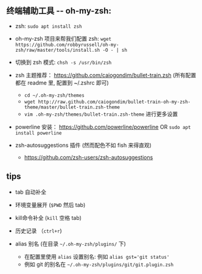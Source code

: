 
## 终端辅助工具 -- oh-my-zsh:
* zsh: `sudo apt install zsh`

* oh-my-zsh 项目来帮我们配置 zsh: `wget https://github.com/robbyrussell/oh-my-zsh/raw/master/tools/install.sh -O - | sh`

* 切换到 zsh 模式: `chsh -s /usr/bin/zsh`

* zsh 主题推荐： https://github.com/caiogondim/bullet-train.zsh (所有配置都在 readme 里, 配置到 ~/.zshrc 即可)
    * `cd ~/.oh-my-zsh/themes`
    * `wget http://raw.github.com/caiogondim/bullet-train-oh-my-zsh-theme/master/bullet-train.zsh-theme`
    * `vim .oh-my-zsh/themes/bullet-train.zsh-theme` 进行更多设置

* powerline 安装： https://github.com/powerline/powerline OR `sudo apt install powerline`


* zsh-autosuggestions 插件 (然而配色不如 fish 来得直观)
    * https://github.com/zsh-users/zsh-autosuggestions


## tips
* tab 自动补全

* 环境变量展开 (`$PWD` 然后 tab)

* kill命令补全 (`kill` 空格 tab)

* 历史记录 （`ctrl+r`)

* alias 别名 (在目录 `~/.oh-my-zsh/plugins/` 下)
    * 在配置里使用 `alias` 设置别名: 例如 `alias gst='git status'`
    * 例如 git 的别名在 `~/.oh-my-zsh/plugins/git/git.plugin.zsh`
